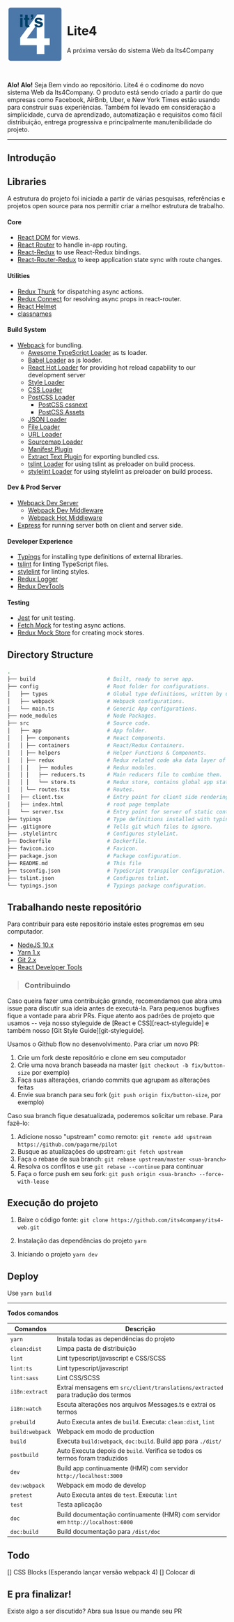 <img src="./logo.svg" width="127px" height="127px" align="left" style="margin-right:10px"/>

# Lite4

A próxima versão do sistema Web da Its4Company

<br>
<br>



**Alo! Alo!** Seja Bem vindo ao repositório. Lite4 é o codinome do novo sistema Web da Its4Company. O produto está sendo criado a partir do que empresas como Facebook, AirBnb, Uber, e New York Times estão usando para construir suas experiências. Também foi levado em consideração a simplicidade, curva de aprendizado, automatização e requisitos como fácil distribuição, entrega progressiva e principalmente manutenibilidade do projeto.

----------
## Introdução

## Libraries
A estrutura do projeto foi iniciada a partir de várias pesquisas, referências e projetos open source para nos permitir criar a melhor estrutura de trabalho.

#### Core
- [React DOM](https://github.com/facebook/react) for views.
- [React Router](https://github.com/reactjs/react-router) to handle in-app routing.
- [React-Redux](https://github.com/reactjs/react-redux) to use React-Redux bindings.
- [React-Router-Redux](https://github.com/reactjs/react-router-redux) to keep application state sync with route changes.

#### Utilities
- [Redux Thunk](https://github.com/gaearon/redux-thunk) for dispatching async actions.
- [Redux Connect](https://github.com/makeomatic/redux-connect) for resolving async props in react-router.
- [React Helmet](https://github.com/nfl/react-helmet)
- [classnames](https://github.com/JedWatson/classnames)

#### Build System
- [Webpack](https://github.com/webpack/webpack) for bundling.
  - [Awesome TypeScript Loader](https://github.com/s-panferov/awesome-typescript-loader) as ts loader.
  - [Babel Loader](https://github.com/babel/babel-loader) as js loader.
  - [React Hot Loader](https://github.com/gaearon/react-hot-loader) for providing hot reload capability to our development server
  - [Style Loader](https://github.com/webpack/style-loader)
  - [CSS Loader](https://github.com/webpack/css-loader)
  - [PostCSS Loader](https://github.com/postcss/postcss)
    - [PostCSS cssnext](https://github.com/MoOx/postcss-cssnext)
    - [PostCSS Assets](https://github.com/assetsjs/postcss-assets)
  - [JSON Loader](https://github.com/webpack/json-loader)
  - [File Loader](https://github.com/webpack/file-loader)
  - [URL Loader](https://github.com/webpack/url-loader)
  - [Sourcemap Loader](https://github.com/webpack/source-map-loader)
  - [Manifest Plugin](https://github.com/danethurber/webpack-manifest-plugin)
  - [Extract Text Plugin](https://github.com/webpack/extract-text-webpack-plugin) for exporting bundled css.
  - [tslint Loader](https://github.com/wbuchwalter/tslint-loader) for using tslint as preloader on build process.
  - [stylelint Loader](https://github.com/adrianhall/stylelint-loader) for using stylelint as preloader on build process.

#### Dev & Prod Server
- [Webpack Dev Server](https://github.com/webpack/webpack-dev-server)
  - [Webpack Dev Middleware](https://github.com/webpack/webpack-dev-middleware)
  - [Webpack Hot Middleware](https://github.com/webpack/webpack-hot-middleware)
- [Express](https://github.com/expressjs/express) for running server both on client and server side.

#### Developer Experience
- [Typings](https://github.com/typings/typings) for installing type definitions of external libraries.
- [tslint](https://github.com/palantir/tslint) for linting TypeScript files.
- [stylelint](https://github.com/stylelint/stylelint) for linting styles.
- [Redux Logger](https://github.com/theaqua/redux-logger)
- [Redux DevTools](https://github.com/gaearon/redux-devtools)

#### Testing
- [Jest](https://facebook.github.io/jest/) for unit testing.
- [Fetch Mock](https://github.com/wheresrhys/fetch-mock) for testing async actions.
- [Redux Mock Store](https://github.com/arnaudbenard/redux-mock-store) for creating mock stores.

## Directory Structure
```bash
.
├── build                       # Built, ready to serve app.
├── config                      # Root folder for configurations.
│   ├── types                   # Global type definitions, written by us.
│   ├── webpack                 # Webpack configurations.
│   └── main.ts                 # Generic App configurations.
├── node_modules                # Node Packages.
├── src                         # Source code.
│   ├── app                     # App folder.
│   │ ├── components            # React Components.
│   │ ├── containers            # React/Redux Containers.
│   │ ├── helpers               # Helper Functions & Components.
│   │ ├── redux                 # Redux related code aka data layer of the app.
│   │ │   ├── modules           # Redux modules.
│   │ │   ├── reducers.ts       # Main reducers file to combine them.
│   │ │   └── store.ts          # Redux store, contains global app state.
│   │ └── routes.tsx            # Routes.
│   ├── client.tsx              # Entry point for client side rendering.
│   ├── index.html              # root page template
│   └── server.tsx              # Entry point for server of static content.
├── typings                     # Type definitions installed with typings.
├── .gitignore                  # Tells git which files to ignore.
├── .stylelintrc                # Configures stylelint.
├── Dockerfile                  # Dockerfile.
├── favicon.ico                 # Favicon.
├── package.json                # Package configuration.
├── README.md                   # This file
├── tsconfig.json               # TypeScript transpiler configuration.
├── tslint.json                 # Configures tslint.
└── typings.json                # Typings package configuration.
```

## Trabalhando neste repositório

Para contribuir para este repositório instale estes progremas em seu computador.

- [NodeJS 10.x](https://nodejs.org)
- [Yarn 1.x](https://yarnpkg.com/lang/en/)
- [Git 2.x](https://git-scm.com/)
- [React Developer Tools](https://chrome.google.com/webstore/detail/react-developer-tools/fmkadmapgofadopljbjfkapdkoienihi)

> ### Contribuindo
Caso queira fazer uma contribuição grande, recomendamos que abra uma
issue para discutir sua ideia antes de executá-la. Para pequenos bugfixes
fique a vontade para abrir PRs. Fique atento aos padrões de projeto que
usamos -- veja nosso styleguide de [React e CSS][react-styleguide] e
também nosso [Git Style Guide][git-styleguide].

Usamos o Github flow no desenvolvimento. Para criar um novo PR:

1. Crie um fork deste repositório e clone em seu computador
1. Crie uma nova branch baseada na master (`git checkout -b fix/button-size` por exemplo)
1. Faça suas alterações, criando commits que agrupam as alterações feitas
1. Envie sua branch para seu fork (`git push origin fix/button-size`, por exemplo)

Caso sua branch fique desatualizada, poderemos solicitar um rebase.
Para fazê-lo:

1. Adicione nosso "upstream" como remoto: `git remote add upstream https://github.com/pagarme/pilot`
1. Busque as atualizações do upstream: `git fetch upstream`
1. Faça o rebase de sua branch: `git rebase upstream/master <sua-branch>`
1. Resolva os conflitos e use `git rebase --continue` para continuar
1. Faça o force push em seu fork: `git push origin <sua-branch> --force-with-lease`

## Execução do projeto

1. Baixe o código fonte:
    <i class="icon-terminal"></i>`git clone https://github.com/its4company/its4-web.git`

2. Instalação das dependências do projeto
    <i class="icon-terminal"></i>`yarn`
3. Iniciando o projeto
    <i class="icon-terminal"></i> `yarn dev`

## Deploy

  Use `yarn build`

---

**Todos comandos**

Comandos | Descrição
--- | ---
`yarn` | Instala todas as dependências do projeto
`clean:dist` | Limpa pasta de distribuição
`lint` | Lint typescript/javascript e CSS/SCSS
`lint:ts` | Lint typescript/javascript
`lint:sass` | Lint CSS/SCSS
`i18n:extract` | Extraí mensagens em `src/client/translations/extracted` para tradução dos termos
`i18n:watch` | Escuta alterações nos arquivos Messages.ts e extrai os termos
`prebuild` | Auto Executa antes de `build`. Executa: `clean:dist`, `lint`
`build:webpack` | Webpack em modo de production
`build` | Executa `build:webpack`, `doc:build`. Build app para `./dist/`
`postbuild` | Auto Executa depois de `build`. Verifica se todos os termos foram traduzidos
`dev` | Build app continuamente (HMR) com servidor `http://localhost:3000`
`dev:webpack` | Webpack em modo de develop
`pretest` | Auto Executa antes de `test`. Executa: `lint`
`test` | Testa aplicação
`doc` | Build documentação continuamente (HMR) com servidor em `http://localhost:6000`
`doc:build` | Build documentação para `/dist/doc`

## Todo

[] CSS Blocks (Esperando lançar versão webpack 4)
[] Colocar di

## E pra finalizar!

Existe algo a ser discutido? Abra sua Issue ou mande seu PR
